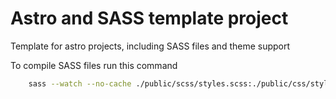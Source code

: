 # Astro and SASS template project

Template for astro projects, including SASS files and theme support

To compile SASS files run this command
```bash
    sass --watch --no-cache ./public/scss/styles.scss:./public/css/styles.css
```
